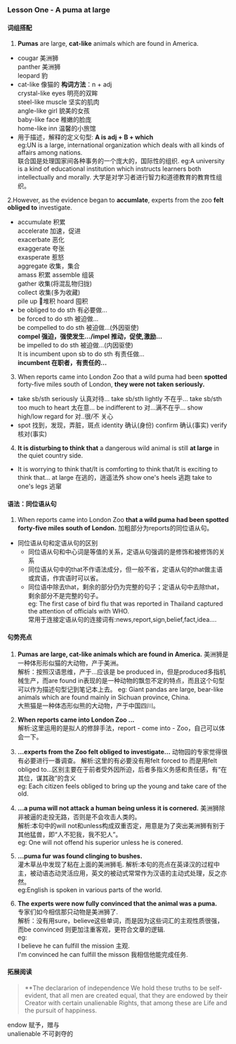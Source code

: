 ### Lesson One - A puma at large  


#### 词组搭配 

1. **Pumas** are large, **cat-like** animals which are found in America.  
- cougar 美洲狮  
  panther 美洲狮  
  leopard 豹
- cat-like 像猫的   **构词方法**：n + adj   
  crystal-like eyes 明亮的双眸  
  steel-like muscle 坚实的肌肉  
  angle-like girl  貌美的女孩  
  baby-like face 稚嫩的脸庞  
  home-like inn 温馨的小旅馆
- 用于描述，解释的定义句型: **A is adj + B + which**  
  eg:UN is a large, international organization which deals with all kinds of affairs among nations.  
  联合国是处理国家间各种事务的一个庞大的，国际性的组织.
  eg:A university is a kind of educational institution which instructs learners both intellectually and morally.  大学是对学习者进行智力和道德教育的教育性组织。   

2.However, as the evidence began to **accumlate**, experts from the zoo **felt obliged to** investigate.  

-  accumulate  积累  
   accelerate 加速，促进  
   exacerbate 恶化  
   exaggerate 夸张  
   exasperate  惹怒  
   aggregate  收集，集合  
   amass 积累
   assemble 组装  
   gather 收集(将混乱物归拢)  
   collect 收集(多为收藏)  
   pile up 堆积  hoard 囤积  
- be obliged to do sth 有必要做...  
  be forced to do sth 被迫做...  
  be compelled to do sth 被迫做...(外因驱使)  
  **compel 强迫，强使发生.../impel 推动，促使,激励...**  
  be impelled to do sth 被迫做...(内因驱使)  
  It is incumbent upon sb to do sth 有责任做...  
  **incumbent 在职者，有责任的...**
3. When reports came into London Zoo that a wild puma had been **spotted** forty-five miles south of London, **they were not taken seriously.**
- take sb/sth seriously 认真对待...
  take sb/sth lightly 不在乎...
  take sb/sth too much to heart 太在意...
  be indifferent to 对...满不在乎...
  show high/low regard for 对..很/不 关心
- spot 找到，发现，弄脏，斑点
  identity 确认(身份)
  confirm 确认(事实)
  verify 核对(事实)

4. **It is disturbing to think that** a dangerous wild animal is still **at large** in the quiet country side.
- It is worrying to think that/It is comforting to think that/It is exciting to think that...
  at large 在逃的，逍遥法外
  show one's heels 逃跑
  take to one's legs 逃窜

#### 语法：同位语从句 
1. When reports came into London Zoo **that a wild puma had been spotted forty-five miles south of London.** 加粗部分为reports的同位语从句。
- 同位语从句和定语从句的区别
  - 同位语从句和中心词是等值的关系，定语从句强调的是修饰和被修饰的关系
  - 同位语从句中的that不作语法成分，但一般不省，定语从句的that做主语或宾语，作宾语时可以省。
  - 同位语中除去that，剩余的部分仍为完整的句子；定语从句中去除that，剩余部分不是完整的句子。  
  eg: The first case of bird flu that was reported in Thailand captured the attention of officials with WHO.  
  常用于连接定语从句的连接词有:news,report,sign,belief,fact,idea....   

#### 句势亮点  
1. **Pumas are large, cat-like animals which are found in America.**
美洲狮是一种体形形似猫的大动物，产于美洲。  
解析：按照汉语思维，产于...应该是 be produced in，但是produced多指机械生产，而are found in表现的是一种动物的飘忽不定的特点，而且这个句型可以作为描述句型记到笔记本上去。
eg: Giant pandas are large, bear-like animals which are found mainly in Sichuan province, China.  
大熊猫是一种体态形似熊的大动物，产于中国四川。

2. **When reports came into London Zoo ...**  
解析:这里运用的是拟人的修辞手法，report - come into - Zoo，自己可以体会一下。

3. **...experts from the Zoo felt obliged to investigate...** 
动物园的专家觉得很有必要进行一番调查。
解析:这里的有必要没有用felt forced to 而是用felt obliged to...区别主要在于前者受外因所迫，后者多指义务感和责任感，有“在其位，谋其政”的含义  
eg: Each citizen feels obliged to bring up the young and take care of the old.

4. **...a puma will not attack a human being unless it is cornered.** 
美洲狮除非被逼的走投无路，否则是不会攻击人类的。  
解析:本句中的will not和unless构成双重否定，用意是为了突出美洲狮有别于其他猛兽，即“人不犯我，我不犯人”。  
eg: One will not offend his superior unless he is conered.  

5. **...puma fur was found clinging to bushes.**  
灌木草丛中发现了粘在上面的美洲狮毛.
解析:本句的亮点在英译汉的过程中主，被动语态动灵活应用，英文的被动式常常作为汉语的主动式处理，反之亦然。  
eg:English is spoken in various parts of the world.

6. **The experts were now fully convinced that the animal was a puma.**  
专家们如今相信那只动物是美洲狮了.  
解析：没有用sure，believe这些单词，而是因为这些词汇的主观性质很强，而be convinced 则更加注重客观，更符合文章的逻辑.  
eg:   
I believe he can fulfill the mission 主观.  
I'm convinced he can fulfill the misson 我相信他能完成任务.

#### 拓展阅读

> **The declararion of independence 
> We hold these truths to be self-evident, that all men are created equal, that they are endowed by their Creator with certain unalienable Rights, that among these are Life and the pursuit of happiness.  

endow 赋予，赠与  
unalienable 不可剥夺的  



